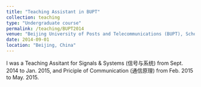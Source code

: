 ```yaml
---
title: "Teaching Assistant in BUPT"
collection: teaching
type: "Undergraduate course"
permalink: /teaching/BUPT2014
venue: "Beijing University of Posts and Telecommunications (BUPT), School of Information and Communication Engineering"
date: 2014-09-01
location: "Beijing, China"
---
```


I was a Teaching Assitant for Signals & Systems (信号与系统) from Sept. 2014 to Jan. 2015, and Priciple of Communication (通信原理) from Feb. 2015 to May. 2015.
